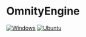 # OmnityEngine
[![Windows](https://github.com/OmnityTeam/OmnityEngine/actions/workflows/Windows.yml/badge.svg)](https://github.com/OmnityTeam/OmnityEngine/actions/workflows/Windows.yml)
[![Ubuntu](https://github.com/OmnityTeam/OmnityEngine/actions/workflows/Ubuntu.yml/badge.svg)](https://github.com/OmnityTeam/OmnityEngine/actions/workflows/Ubuntu.yml)